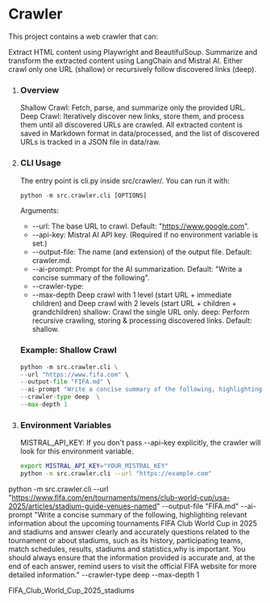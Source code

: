 # Crawler
This project contains a web crawler that can:

Extract HTML content using Playwright and BeautifulSoup.
Summarize and transform the extracted content using LangChain and Mistral AI.
Either crawl only one URL (shallow) or recursively follow discovered links (deep).
 1. ### Overview
    Shallow Crawl: Fetch, parse, and summarize only the provided URL.
    Deep Crawl: Iteratively discover new links, store them, and process them until all discovered URLs are crawled.
    All extracted content is saved in Markdown format in data/processed, and the list of discovered URLs is tracked in a JSON file in data/raw.


2. ### CLI Usage
    The entry point is cli.py inside src/crawler/. You can run it with:

    ```python
    python -m src.crawler.cli [OPTIONS]

    ```
    Arguments:

    * --url: The base URL to crawl. Default: "https://www.google.com".
    * --api-key: Mistral AI API key. (Required if no environment variable is set.)
    * --output-file: The name (and extension) of the output file. Default: crawler.md.
    * --ai-prompt: Prompt for the AI summarization. Default: "Write a concise summary of the following".
    * --crawler-type:
    * --max-depth  Deep crawl with 1 level (start URL + immediate children) and Deep crawl with 2 levels (start URL + children + grandchildren)
    shallow: Crawl the single URL only.
    deep: Perform recursive crawling, storing & processing discovered links. Default: shallow.
    ### Example: Shallow Crawl
    ```python
    python -m src.crawler.cli \
    --url "https://www.fifa.com" \
    --output-file "FIFA.md" \
    --ai-prompt "Write a concise summary of the following, highlighting relevant information about the upcoming tournaments FIFA Club World Cup in 2025 or the FIFA World Cup in 2026 and answer clearly and  accurately questions related to the tournament, such as its history, participating teams, match schedules, results, stadiums and statistics. You should always ensure that the information provided is accurate and,  at the end of each answer, remind users to visit the official FIFA website for more detailed information." \
    --crawler-type deep  \
    --max-depth 1
    ```

3.  ###  Environment Variables
    MISTRAL_API_KEY: If you don't pass --api-key explicitly, the crawler will look for this environment variable.
    ```bash
    export MISTRAL_API_KEY="YOUR_MISTRAL_KEY"
    python -m src.crawler.cli --url "https://example.com"
    ```


python -m src.crawler.cli     --url "https://www.fifa.com/en/tournaments/mens/club-world-cup/usa-2025/articles/stadium-guide-venues-named"     --output-file "FIFA.md"     --ai-prompt "Write a concise summary of the following, highlighting relevant information about the upcoming tournaments FIFA Club World Cup in 2025 and stadiums and answer clearly and  accurately questions related to the tournament or about stadiums, such as its history, participating teams, match schedules, results, stadiums and statistics,why is important. You should always ensure that the information provided is accurate and,  at the end of each answer, remind users to visit the official FIFA website for more detailed information."     --crawler-type deep      --max-depth 1

FIFA_Club_World_Cup_2025_stadiums